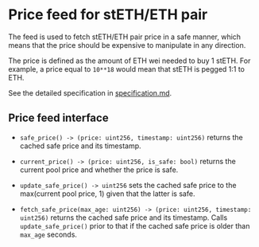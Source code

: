 # Price feed for stETH/ETH pair

The feed is used to fetch stETH/ETH pair price in a safe manner, which means that the price
should be expensive to manipulate in any direction.

The price is defined as the amount of ETH wei needed to buy 1 stETH. For example, a price equal
to `10**18` would mean that stETH is pegged 1:1 to ETH.

See the detailed specification in [specification.md](./specification.md).


## Price feed interface

* `safe_price() -> (price: uint256, timestamp: uint256)` returns the cached safe price
  and its timestamp.

* `current_price() -> (price: uint256, is_safe: bool)` returns the current pool price and whether
  the price is safe.

* `update_safe_price() -> uint256` sets the cached safe price to the max(current pool price, 1)
  given that the latter is safe.

* `fetch_safe_price(max_age: uint256) -> (price: uint256, timestamp: uint256)` returns the cached
  safe price and its timestamp. Calls `update_safe_price()` prior to that if the cached safe
  price is older than `max_age` seconds.
